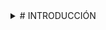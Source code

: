 <details>
  <summary># INTRODUCCIÓN</summary>
  
  Enterprise Cyber Chat (ECC) es una empresa innovadora dedicada a ofrecer servicios de ciberseguridad especializados para usuarios que buscan asistencia en la protección de su información digital. 
  A través de nuestra plataforma, proporcionamos un servicio único y accesible, similar a una aplicación de mensajería instantánea, que permite a los usuarios interactuar en tiempo real con expertos en informática, hackers éticos y profesionales del sector.
  La misión de ECS es garantizar la seguridad digital de nuestros usuarios mediante un enfoque personalizado, facilitando la comunicación directa con técnicos altamente capacitados para resolver problemas y ofrecer soluciones eficaces en el ámbito de la ciberseguridad.

<summary># Diseño de nuestra aplicación</summary>
Por hacer



## Mockup
Por hacer

## Gamma de colores + Logo
Por hacer


<summary># Funcionalidades</summary>
- Funcionalidades de Registro e inicio de sesión.(Víctor)
- Que los usuarios puedan tener contactos o conversación con técnicos informáticos.(Hugo)
- Los usuarios pueden crear una tabla de técnicos informáticos. (Víctor)
- Que las empresas pongan anuncios para contratar gente como técnicos informáticos.(Hugo)


</details>



